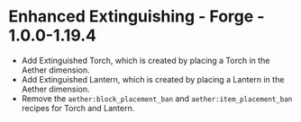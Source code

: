 # Enhanced Extinguishing - Forge - 1.0.0-1.19.4

- Add Extinguished Torch, which is created by placing a Torch in the Aether dimension.
- Add Extinguished Lantern, which is created by placing a Lantern in the Aether dimension.
- Remove the `aether:block_placement_ban` and `aether:item_placement_ban` recipes for Torch and Lantern.
